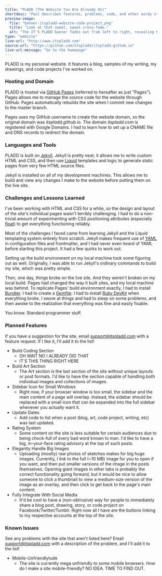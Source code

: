 ```yaml
---
title: "PLADD (The Website You Are Already On)"
shortdesc: "Paul describes features, problems, code, and other nerdy stuff about the workings of itspladd.com. Clearly, this is the most meta post on the entire site."
preview-image:
  file: "banner-itspladd-website-code-project.png"
  title: "Look at that sweet, sweet cross-fade."
  alt: "The IT'S PLADD banner fades out from left to right, revealing HTML code underneath."
type: "website"
live-url: "http://www.itspladd.com"
source-url: "https://github.com/itspladd/itspladd.github.io"
live-url-message: "Go to the homepage"
---
```


PLADD is my personal website. It features a blog, samples of my writing, my drawings, and code projects I've worked on.

### Hosting and Domain ###

PLADD is hosted via [GitHub Pages](https://pages.github.com/) (referred to hereafter as just "Pages"). Pages allows me to manage the source code for the website through GitHub. Pages automatically rebuilds the site when I commit new changes to the master branch.<!--more-->

Pages uses my GitHub username to create the website domain, so the original domain was *itspladd.github.io*. The domain *itspladd.com* is registered with Google Domains. I had to learn how to set up a CNAME file and DNS records to redirect the domain.

### Languages and Tools ###

PLADD is built on [Jekyll](http://jekyllrb.com/). Jekyll is pretty neat; it allows me to write custom HTML and CSS, and then use [Liquid](http://liquidmarkup.org/) templates and logic to generate static pages from very few HTML source files.

Jekyll is installed on all of my development machines. This allows me to build and view any changes I make to the website before putting them on the live site.

### Challenges and Lessons Learned ###

I've been working with HTML and CSS for a while, so the design and layout of the site's individual pages wasn't terribly challenging. I had to do a non-trivial amount of experimenting with CSS positioning attributes (especially [float](http://www.w3schools.com/css/css_float.asp)) to get everything functioning reliably.

Most of the challenges I faced came from learning Jekyll and the Liquid templating system entirely from scratch. Jekyll makes frequent use of [YAML](http://yaml.org/) in configuration files and frontmatter, and I had never even _heard_ of YAML before starting this project. It had a few quirks to work out.

Setting up the build environment on my local machine took some figuring out as well. Originally, I was able to run Jekyll's ordinary commands to build my site, which was pretty simple.

Then, one day, things broke on the live site. And they weren't broken on my local build. Pages had changed the way it built sites, and my local machine was behind. To replicate Pages' build environment exactly, I had to install [Bundler](http://bundler.io/). I had to create a [Gemfile](http://bundler.io/gemfile.html). I had to install [Ruby DevKit](http://rubyinstaller.org/add-ons/devkit/) when everything broke. I swore at things and had to sleep on some problems, and then awoke to the realization that everything was fine and easily fixable.

You know. Standard programmer stuff.

### Planned Features ###

If you have a suggestion for the site, email <a href="mailto:support@itspladd.com">support@itspladd.com</a> with a feature request. If I like it, I'll add it to the list!

* Build Coding Section
    * OH WAIT NO I ALREADY DID THAT
    * IT'S THIS THING RIGHT HERE
* Build Art Section
    * The Art section is the last section of the site without unique layouts or post formats. I'd like to have the section capable of handling both individual images and collections of images.
* Sidebar Icon for Small Windows
    * Right now, if your browser window is too small, the sidebar and the main content of a page will overlap. Instead, the sidebar should be replaced with a small icon that can be expanded into the full sidebar whenever you actually want it.
* Update Dates
    * Add code to list when a post (blog, art, code project, writing, etc) was last updated.
* Rating System
    * Some content on the site is less suitable for certain audiences due to being chock-full of every bad word known to man. I'd like to have a big, in-your-face rating advisory at the top of such posts.
* Elegantly Handle Big Images
    * Uploading (mostly) raw photos of sketches makes for big huge images. Currently, I link to the full (~10 MB) image for you to open if you want, and then put smaller versions of the image in the posts themselves. Opening giant images in other tabs is probably the correct functionality going forward, but it would be nice to allow someone to click a thumbnail to view a medium-size version of the image as an overlay, and then click to get back to the page's main content.
* Fully Integrate With Social Media
    * It'd be cool to have a (non-obtrusive) way for people to immediately share a blog post, drawing, story, or code project on Facebook/Twitter/Tumblr. Right now all I have are the buttons linking to my respective accounts at the top of the site.

### Known Issues ###

See any problems with the site that aren't listed here? Email <a href="mailto:support@itspladd.com">support@itspladd.com</a> with a description of the problem, and I'll add it to the list!

* Mobile-Unfriendlytude
    * The site is currently mega unfriendly to some mobile browsers. How do I make a site mobile-friendly? NO IDEA. TIME TO FIND OUT.